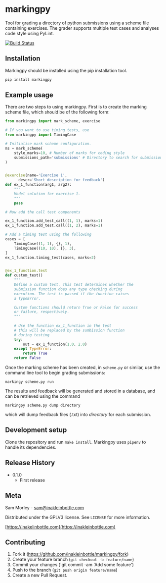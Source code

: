 # markingpy
Tool for grading a directory of python submissions using a scheme file containing exercises. The grader supports multiple test cases and analyses code style using PyLint.

[![Build Status](https://travis-ci.com/inakleinbottle/markingpy.svg?branch=master)](https://travis-ci.com/inakleinbottle/markingpy) 

## Installation
Markingpy should be installed using the pip installation tool.

```sh
pip install markingpy
```

## Example usage
There are two steps to using markingpy. First is to create the marking scheme file, which should be of the following form:

```python
from markingpy import mark_scheme, exercise

# If you want to use timing tests, use 
from markingpy import TimingCase

# Initialise mark scheme configuration.
ms = mark_scheme(
	style_marks=10, # Number of marks for coding style
	submissions_path='submissions' # Directory to search for submissions
)


@exercise(name='Exercise 1',
	  descr='Short description for feedback')
def ex_1_function(arg1, arg2):
	"""
	Model solution for exercise 1.
	"""
	pass

# Now add the call test components

ex_1_function.add_test_call((1, 1), marks=1)
ex_1_function.add_test.call((1, 2), marks=1)

# Add a timing test using the following
cases = [
	TimingCase((1, 1), {}, 1),
	TimingCase((10, 10), {}, 3),
]
ex_1_function.timing_test(cases, marks=2)


@ex_1_function.test
def custom_test()
	"""
	Define a custom test. This test determines whether the
	submission function does any type checking during
	execution. The test is passed if the function raises
	a TypeError.

	Custom functions should return True or False for success
	or failure, respectively.
	"""
	
	# Use the function ex_1_function in the test
	# this will be replaced by the sumbission function
	# during testing
	try:
		out = ex_1_function(1.0, 2.0)
	except TypeError:
		return True
	return False
```

Once the marking scheme has been created, in `scheme.py` or similar, use the command line tool to begin grading submissions:
```
markingy scheme.py run
```
The results and feedback will be generated and stored in a database, and can be retrieved using the command
```
markingpy scheme.py dump directory
```
which will dump feedback files (.txt) into *directory* for each submission.

## Development setup
Clone the repository and run ``make install``. Markingpy uses ``pipenv`` to handle its dependencies.


## Release History

 * 0.1.0
	* First release

## Meta

Sam Morley - sam@inakleinbottle.com

Distributed under the GPLV3 license. See ``LICENSE`` for more information.

[https://inakelinbottle.com](https://inakleinbottle.com)

## Contributing

1. Fork it (<https://github.com/inakleinbottle/markingpy/fork>)
2. Create your feature branch (`git checkout -b feature/name`)
3. Commit your changes (`git commit -am 'Add some feature')
4. Push to the branch (`git push origin feature/name`)
5. Create a new Pull Request.

